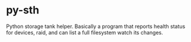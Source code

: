 py-sth
======

Python storage tank helper.  Basically a program that reports health status for devices, raid, and can list a full filesystem watch its changes.